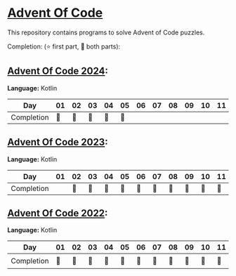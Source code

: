 # [Advent Of Code](https://adventofcode.com/)

This repository contains programs to solve Advent of Code puzzles.

Completion: (⭐ first part, 🌟 both parts):

## [Advent Of Code 2024](aoc2024):

**Language:** Kotlin

| Day        | 01 | 02 | 03 | 04 | 05 | 06 | 07 | 08 | 09 | 10 | 11 | 12 | 13 | 14 | 15 | 16 | 17 | 18 | 19 | 20 | 21 | 22 | 23 | 24 | 25 |
|------------|----|----|----|----|----|----|----|----|----|----|----|----|----|----|----|----|----|----|----|----|----|----|----|----|----|
| Completion | 🌟 | 🌟 | 🌟 | 🌟 | 🌟 |    |    |    |    |    |    |    |    |    |    |    |    |    |    |    |    |    |    |    |    |

## [Advent Of Code 2023](aoc2023):

**Language:** Kotlin

| Day        | 01 | 02 | 03 | 04 | 05 | 06 | 07 | 08 | 09 | 10 | 11 | 12 | 13 | 14 | 15 | 16 | 17 | 18 | 19 | 20 | 21 | 22 | 23 | 24 | 25 |
|------------|----|----|----|----|----|----|----|----|----|----|----|----|----|----|----|----|----|----|----|----|----|----|----|----|----|
| Completion |    | 🌟 | 🌟 | 🌟 | 🌟 | 🌟 | 🌟 | 🌟 | 🌟 | 🌟 | 🌟 | 🌟 | 🌟 | 🌟 | 🌟 | 🌟 | 🌟 |    |    |    |    |    |    |    |    |

## [Advent Of Code 2022](aoc2022):

**Language:** Kotlin

| Day        | 01 | 02 | 03 | 04 | 05 | 06 | 07 | 08 | 09 | 10 | 11 | 12 | 13 | 14 | 15 | 16 | 17 | 18 | 19 | 20 | 21 | 22 | 23 | 24 | 25 |
|------------|----|----|----|----|----|----|----|----|----|----|----|----|----|----|----|----|----|----|----|----|----|----|----|----|----|
| Completion | 🌟 | 🌟 | 🌟 | 🌟 | 🌟 | 🌟 | 🌟 | 🌟 | 🌟 | 🌟 | 🌟 | 🌟 | 🌟 | 🌟 | 🌟 | 🌟 | ⭐  | ⭐  |    | 🌟 | 🌟 | ⭐  | 🌟 |    | ⭐  |
